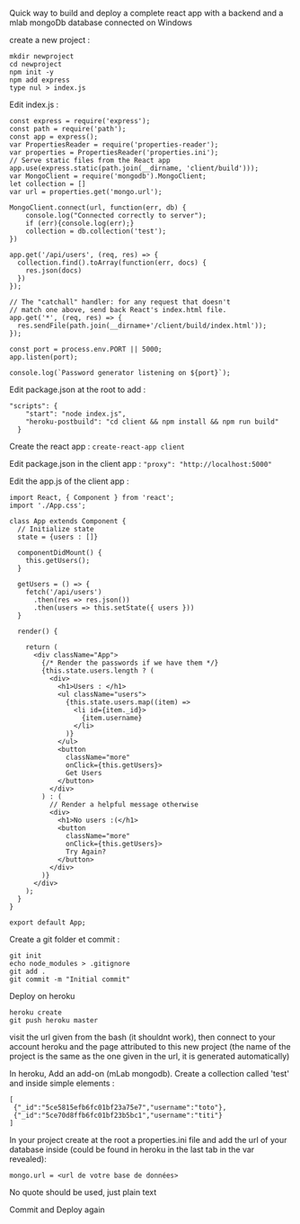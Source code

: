 Quick way to build and deploy a complete react app with a backend and a mlab mongoDb database connected
on Windows

create a new project : 

```
mkdir newproject
cd newproject
npm init -y
npm add express
type nul > index.js
```

Edit index.js : 
```
const express = require('express');
const path = require('path');
const app = express();
var PropertiesReader = require('properties-reader');
var properties = PropertiesReader('properties.ini');
// Serve static files from the React app
app.use(express.static(path.join(__dirname, 'client/build')));
var MongoClient = require('mongodb').MongoClient;
let collection = []
var url = properties.get('mongo.url');

MongoClient.connect(url, function(err, db) {
    console.log("Connected correctly to server");
    if (err){console.log(err);}
    collection = db.collection('test');
})

app.get('/api/users', (req, res) => {
  collection.find().toArray(function(err, docs) {
    res.json(docs)
  })
});

// The "catchall" handler: for any request that doesn't
// match one above, send back React's index.html file.
app.get('*', (req, res) => {
  res.sendFile(path.join(__dirname+'/client/build/index.html'));
});

const port = process.env.PORT || 5000;
app.listen(port);

console.log(`Password generator listening on ${port}`);
```



Edit package.json at the root to add : 
```
"scripts": {
    "start": "node index.js",
    "heroku-postbuild": "cd client && npm install && npm run build"
  }
```

Create the react app : 
`create-react-app client`

Edit package.json in the client app :
`"proxy": "http://localhost:5000"`

Edit the app.js of the client app : 
```
import React, { Component } from 'react';
import './App.css';

class App extends Component {
  // Initialize state
  state = {users : []}

  componentDidMount() {
    this.getUsers();
  }

  getUsers = () => {
    fetch('/api/users')
      .then(res => res.json())
      .then(users => this.setState({ users }))
  }

  render() {

    return (
      <div className="App">
        {/* Render the passwords if we have them */}
        {this.state.users.length ? (
          <div>
            <h1>Users : </h1>
            <ul className="users">
              {this.state.users.map((item) =>
                <li id={item._id}>
                  {item.username}
                </li>
              )}
            </ul>
            <button
              className="more"
              onClick={this.getUsers}>
              Get Users
            </button>
          </div>
        ) : (
          // Render a helpful message otherwise
          <div>
            <h1>No users :(</h1>
            <button
              className="more"
              onClick={this.getUsers}>
              Try Again?
            </button>
          </div>
        )}
      </div>
    );
  }
}

export default App;
```

Create a git folder et commit : 
```
git init
echo node_modules > .gitignore
git add .
git commit -m "Initial commit"
```


Deploy on heroku

```
heroku create
git push heroku master
```
visit the url given from the bash (it shouldnt work), then connect to your account heroku and the page attributed to this new project (the name of the project is the same as the one given in the url, it is generated automatically)


In heroku, Add an add-on (mLab mongodb). Create a collection called 'test' and inside simple elements :
 
```
[
 {"_id":"5ce5815efb6fc01bf23a75e7","username":"toto"},
 {"_id":"5ce70d8ffb6fc01bf23b5bc1","username":"titi"}
]
```

In your project create at the root a properties.ini file and add the url of your database inside (could be found in heroku in the last tab in the var revealed): 
```
mongo.url = <url de votre base de données>
```
No quote should be used, just plain text

Commit and Deploy again


